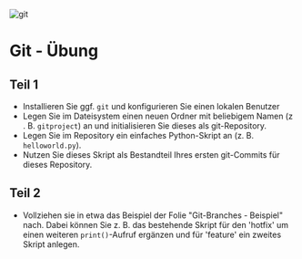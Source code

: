 ![git](https://upload.wikimedia.org/wikipedia/commons/thumb/e/e0/Git-logo.svg/512px-Git-logo.svg.png)
# Git - Übung
## Teil 1
- Installieren Sie ggf. `git` und konfigurieren Sie einen lokalen Benutzer
- Legen Sie im Dateisystem einen neuen Ordner mit beliebigem Namen (z . B. `gitproject`) an und initialisieren Sie dieses als git-Repository.
- Legen Sie im Repository ein einfaches Python-Skript an (z. B. `helloworld.py`).
- Nutzen Sie dieses Skript als Bestandteil Ihres ersten git-Commits für dieses Repository.

## Teil 2
- Vollziehen sie in etwa das Beispiel der Folie "Git-Branches - Beispiel" nach. Dabei können Sie z. B. das bestehende Skript für den 'hotfix' um einen weiteren `print()`-Aufruf ergänzen und für 'feature' ein zweites Skript anlegen.

